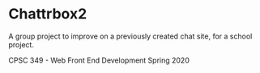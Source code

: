 # Chattrbox2

A group project to improve on a previously created chat site, for a school project.

CPSC 349 - Web Front End Development
Spring 2020
